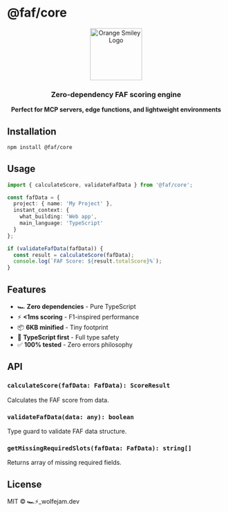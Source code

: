 # @faf/core

<div align="center">
<img src="https://faf.one/orange-smiley.svg" alt="Orange Smiley Logo" width="120" />

### Zero-dependency FAF scoring engine
**Perfect for MCP servers, edge functions, and lightweight environments**

</div>

## Installation

```bash
npm install @faf/core
```

## Usage

```typescript
import { calculateScore, validateFafData } from '@faf/core';

const fafData = {
  project: { name: 'My Project' },
  instant_context: {
    what_building: 'Web app',
    main_language: 'TypeScript'
  }
};

if (validateFafData(fafData)) {
  const result = calculateScore(fafData);
  console.log(`FAF Score: ${result.totalScore}%`);
}
```

## Features

- 🏎️ **Zero dependencies** - Pure TypeScript
- ⚡ **<1ms scoring** - F1-inspired performance
- 📦 **6KB minified** - Tiny footprint
- 🎯 **TypeScript first** - Full type safety
- ✅ **100% tested** - Zero errors philosophy

## API

### `calculateScore(fafData: FafData): ScoreResult`
Calculates the FAF score from data.

### `validateFafData(data: any): boolean`
Type guard to validate FAF data structure.

### `getMissingRequiredSlots(fafData: FafData): string[]`
Returns array of missing required fields.

## License

MIT © 🏎️⚡️_wolfejam.dev